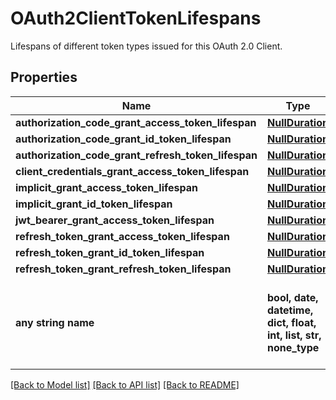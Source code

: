 # OAuth2ClientTokenLifespans

Lifespans of different token types issued for this OAuth 2.0 Client.

## Properties
Name | Type | Description | Notes
------------ | ------------- | ------------- | -------------
**authorization_code_grant_access_token_lifespan** | [**NullDuration**](NullDuration.md) |  | [optional] 
**authorization_code_grant_id_token_lifespan** | [**NullDuration**](NullDuration.md) |  | [optional] 
**authorization_code_grant_refresh_token_lifespan** | [**NullDuration**](NullDuration.md) |  | [optional] 
**client_credentials_grant_access_token_lifespan** | [**NullDuration**](NullDuration.md) |  | [optional] 
**implicit_grant_access_token_lifespan** | [**NullDuration**](NullDuration.md) |  | [optional] 
**implicit_grant_id_token_lifespan** | [**NullDuration**](NullDuration.md) |  | [optional] 
**jwt_bearer_grant_access_token_lifespan** | [**NullDuration**](NullDuration.md) |  | [optional] 
**refresh_token_grant_access_token_lifespan** | [**NullDuration**](NullDuration.md) |  | [optional] 
**refresh_token_grant_id_token_lifespan** | [**NullDuration**](NullDuration.md) |  | [optional] 
**refresh_token_grant_refresh_token_lifespan** | [**NullDuration**](NullDuration.md) |  | [optional] 
**any string name** | **bool, date, datetime, dict, float, int, list, str, none_type** | any string name can be used but the value must be the correct type | [optional]

[[Back to Model list]](../README.md#documentation-for-models) [[Back to API list]](../README.md#documentation-for-api-endpoints) [[Back to README]](../README.md)


